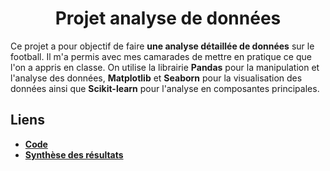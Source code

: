 <h1 align="center">Projet analyse de données</h1>

Ce projet a pour objectif de faire <b>une analyse détaillée de données</b> sur le football. Il m'a permis avec mes camarades de mettre en pratique ce que l'on a appris en classe. On utilise la librairie <b>Pandas</b> pour la manipulation et l'analyse des données, <b>Matplotlib</b> et <b>Seaborn</b> pour la visualisation des données ainsi que <b>Scikit-learn</b> pour l'analyse en composantes principales.

## Liens 

*  [**Code**](https://github.com/marcberret/project_football_data_analysis/blob/main/main.ipynb)
* [**Synthèse des résultats**](https://github.com/marcberret/project_football_data_analysis/blob/main/rapport.pdf)
